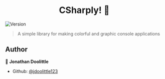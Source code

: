<h1 align="center">CSharply! 🥽</h1>
<p>
  <img alt="Version" src="https://img.shields.io/badge/version-0.1.0-blue.svg?cacheSeconds=2592000" />
</p>

> A simple library for making colorful and graphic console applications

## Author

👤 **Jonathan Doolittle**

* Github: [@jdoolittle123](https://github.com/jdoolittle123)
